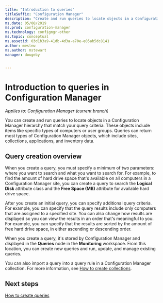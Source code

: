 ```yaml
---
title: "Introduction to queries"
titleSuffix: "Configuration Manager"
description: "Create and run queries to locate objects in a Configuration Manager hierarchy that match your query criteria."
ms.date: 05/08/2019
ms.prod: configuration-manager
ms.technology: configmgr-other
ms.topic: conceptual
ms.assetid: 03d1b3a9-41db-4d3a-a70e-e05ab5dc8141
author: mestew
ms.author: mstewart
manager: dougeby


---
```

# Introduction to queries in Configuration Manager

*Applies to: Configuration Manager (current branch)*

You can create and run queries to locate objects in a Configuration Manager hierarchy that match your query criteria. These objects include items like specific types of computers or user groups. Queries can return most types of Configuration Manager objects, which include sites, collections, applications, and inventory data.  

## Query creation overview

 When you create a query, you must specify a minimum of two parameters: where you want to search and what you want to search for. For example, to find the amount of hard drive space that's available on all computers in a Configuration Manager site, you can create a query to search the **Logical Disk** attribute class and the **Free Space (MB)** attribute for available hard drive space.  

 After you create an initial query, you can specify additional query criteria. For example, you can specify that the query results include only computers that are assigned to a specified site. You can also change how results are displayed so you can view the results in an order that's meaningful to you. For example, you can specify that the results are sorted by the amount of free hard drive space, in either ascending or descending order.  

 When you create a query, it's stored by Configuration Manager and displayed in the **Queries** node in the **Monitoring** workspace. From this location, you can create new queries and run, update, and manage existing queries.  

 You can also import a query into a query rule in a Configuration Manager collection. For more information, see [How to create collections](../../../core/clients/manage/collections/create-collections.md).  

## Next steps

 [How to create queries](../../../core/servers/manage/create-queries.md)
